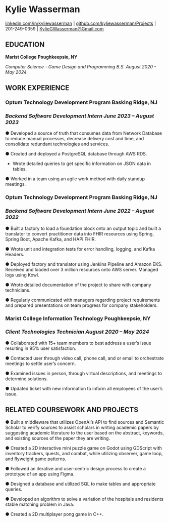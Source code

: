 <!-- /\* Style Definitions \*/ p.MsoNormal, li.MsoNormal, div.MsoNormal {mso-style-unhide:no; mso-style-qformat:yes; mso-style-parent:""; margin:0in; mso-pagination:widow-orphan; font-size:10.0pt; font-family:"Times New Roman",serif; mso-fareast-font-family:"Times New Roman";} a:link, span.MsoHyperlink {mso-style-priority:99; color:blue; mso-themecolor:hyperlink; text-decoration:underline; text-underline:single;} a:visited, span.MsoHyperlinkFollowed {mso-style-noshow:yes; mso-style-priority:99; color:purple; mso-themecolor:followedhyperlink; text-decoration:underline; text-underline:single;} .MsoChpDefault {mso-style-type:export-only; mso-default-props:yes; font-size:10.0pt; mso-ansi-font-size:10.0pt; mso-bidi-font-size:10.0pt; mso-font-kerning:0pt; mso-ligatures:none;} @page WordSection1 {size:8.5in 11.0in; margin:53.55pt .75in .75in .75in; mso-header-margin:.5in; mso-footer-margin:52.55pt; mso-page-numbers:1; mso-paper-source:0;} div.WordSection1 {page:WordSection1;} /\* List Definitions \*/ @list l0 {mso-list-id:1571883997; mso-list-template-ids:-1665517264;} @list l0:level1 {mso-level-number-format:bullet; mso-level-text:●; mso-level-tab-stop:none; mso-level-number-position:left; margin-left:.25in; text-indent:-.25in; mso-ascii-font-family:"Noto Sans Symbols"; mso-fareast-font-family:"Noto Sans Symbols"; mso-hansi-font-family:"Noto Sans Symbols"; mso-bidi-font-family:"Noto Sans Symbols";} @list l0:level2 {mso-level-number-format:bullet; mso-level-text:o; mso-level-tab-stop:none; mso-level-number-position:left; margin-left:.75in; text-indent:-.25in; mso-ascii-font-family:"Courier New"; mso-fareast-font-family:"Courier New"; mso-hansi-font-family:"Courier New"; mso-bidi-font-family:"Courier New";} @list l0:level3 {mso-level-number-format:bullet; mso-level-text:▪; mso-level-tab-stop:none; mso-level-number-position:left; margin-left:1.25in; text-indent:-.25in; mso-ascii-font-family:"Noto Sans Symbols"; mso-fareast-font-family:"Noto Sans Symbols"; mso-hansi-font-family:"Noto Sans Symbols"; mso-bidi-font-family:"Noto Sans Symbols";} @list l0:level4 {mso-level-number-format:bullet; mso-level-text:●; mso-level-tab-stop:none; mso-level-number-position:left; margin-left:1.75in; text-indent:-.25in; mso-ascii-font-family:"Noto Sans Symbols"; mso-fareast-font-family:"Noto Sans Symbols"; mso-hansi-font-family:"Noto Sans Symbols"; mso-bidi-font-family:"Noto Sans Symbols";} @list l0:level5 {mso-level-number-format:bullet; mso-level-text:o; mso-level-tab-stop:none; mso-level-number-position:left; margin-left:2.25in; text-indent:-.25in; mso-ascii-font-family:"Courier New"; mso-fareast-font-family:"Courier New"; mso-hansi-font-family:"Courier New"; mso-bidi-font-family:"Courier New";} @list l0:level6 {mso-level-number-format:bullet; mso-level-text:▪; mso-level-tab-stop:none; mso-level-number-position:left; margin-left:2.75in; text-indent:-.25in; mso-ascii-font-family:"Noto Sans Symbols"; mso-fareast-font-family:"Noto Sans Symbols"; mso-hansi-font-family:"Noto Sans Symbols"; mso-bidi-font-family:"Noto Sans Symbols";} @list l0:level7 {mso-level-number-format:bullet; mso-level-text:●; mso-level-tab-stop:none; mso-level-number-position:left; margin-left:3.25in; text-indent:-.25in; mso-ascii-font-family:"Noto Sans Symbols"; mso-fareast-font-family:"Noto Sans Symbols"; mso-hansi-font-family:"Noto Sans Symbols"; mso-bidi-font-family:"Noto Sans Symbols";} @list l0:level8 {mso-level-number-format:bullet; mso-level-text:o; mso-level-tab-stop:none; mso-level-number-position:left; margin-left:3.75in; text-indent:-.25in; mso-ascii-font-family:"Courier New"; mso-fareast-font-family:"Courier New"; mso-hansi-font-family:"Courier New"; mso-bidi-font-family:"Courier New";} @list l0:level9 {mso-level-number-format:bullet; mso-level-text:▪; mso-level-tab-stop:none; mso-level-number-position:left; margin-left:4.25in; text-indent:-.25in; mso-ascii-font-family:"Noto Sans Symbols"; mso-fareast-font-family:"Noto Sans Symbols"; mso-hansi-font-family:"Noto Sans Symbols"; mso-bidi-font-family:"Noto Sans Symbols";} -->

 

# **Kylie Wasserman**

 

[linkedin.com/in/kyliewasserman](http://www.linkedin.com/in/kyliewasserman) | [github.com/kyliewasserman/Projects](http://www.github.com/kyliewasserman/Projects) | 201-249-0359 | [KylieGWasserman@Gmail.com](mailto:KylieGWasserman@Gmail.com)

 

## **EDUCATION**

 

**Marist College**                                                                                                                **Poughkeepsie, NY**

 

_Computer Science - Game Design and Programming B.S.                                    August 2020 - May 2024_

 

## **WORK EXPERIENCE**

 

### **Optum Technology Development Program**                                                              **Basking Ridge, NJ**

 

### _Backend Software Development Intern                                                                 June 2023 – August 2023_

 

●      Developed a source of truth that consumes data from Network Database to reduce manual processes, decrease delivery cost and time, and consolidate redundant technologies and services.

 

●      Created and deployed a PostgreSQL database through AWS RDS.


- Wrote detailed queries to get specific information on JSON data in tables.

 

●      Worked in a team using an agile work method with daily standup meetings.

 

### **Optum Technology Development Program**                                                              **Basking Ridge, NJ**

 

### _Backend Software Development Intern                                                                 June 2022 – August 2022_

 

●      Built a factory to load a foundation block onto an output topic and built a translator to convert practitioner data into FHIR resources using Spring, Spring Boot, Apache Kafka, and HAPI FHIR.

 

●      Wrote unit and integration tests for error handling, logging, and Kafka Headers.

 

●      Deployed factory and translator using Jenkins Pipeline and Amazon EKS. Received and loaded over 3 million resources onto AWS server. Managed logs using Kowl.

 

●      Wrote detailed documentation of the project to share with company technicians.

 

●      Regularly communicated with managers regarding project requirements and prepared presentations on team progress for company stakeholders.

 

### **Marist College Information Technology                                                                    Poughkeepsie, NY**

 

### _Client Technologies Technician                                                                             August 2020 – May 2024_

 

●      Collaborated with 15+ team members to best address a user’s issue resulting in 95% user satisfaction.

 

●      Contacted user through video call, phone call, and or email to orchestrate meetings to settle user’s concern.

 

●      Examined issues in person, through virtual descriptions, and meetings to determine solutions.

 

●      Updated ticket with new information to inform all employees of the user’s issue.

 

## **RELATED COURSEWORK AND PROJECTS**

 

●      Built a middleware that utilizes OpenAI’s API to find sources and Semantic Scholar to verify sources to assist scholars in writing academic papers by suggesting academic literature to the user based on the abstract, keywords, and existing sources of the paper they are writing.

 

●      Created a 2D interactive mini puzzle game on Godot using GDScript with inventory trackers, quests, and combat, while utilizing observer, game loop, and flyweight game patterns.

 

●      Followed an iterative and user-centric design process to create a prototype of an app using Figma.

 

●      Designed a database and utilized SQL to make tables and appropriate queries.

 

●      Developed an algorithm to solve a variation of the hospitals and residents stable matching problem in Java.

 

●      Created a 2D multiplayer pong game in C++.


